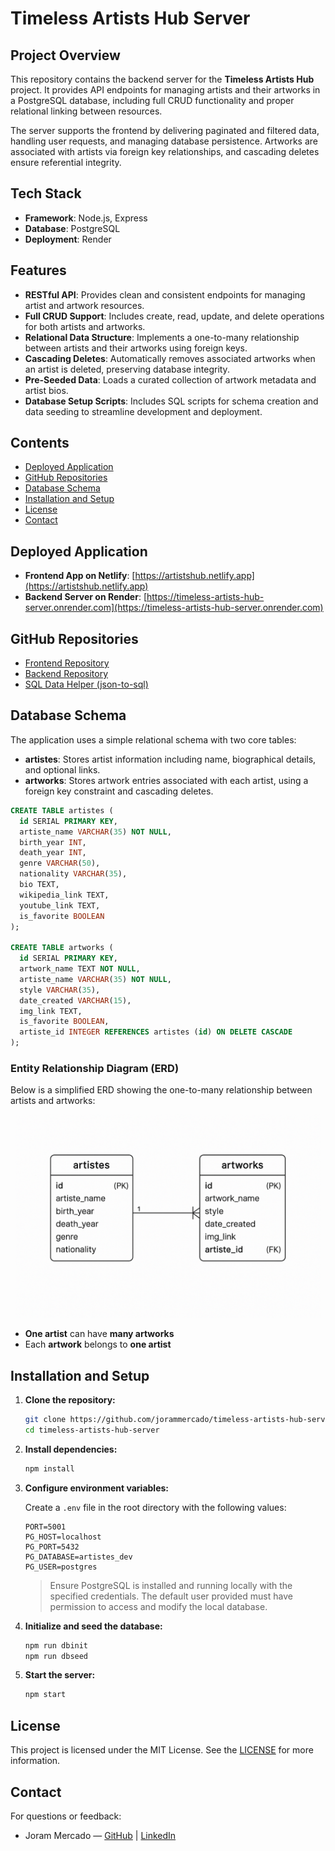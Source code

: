 # Timeless Artists Hub Server

## Project Overview

This repository contains the backend server for the **Timeless Artists Hub** project. It provides API endpoints for managing artists and their artworks in a PostgreSQL database, including full CRUD functionality and proper relational linking between resources.

The server supports the frontend by delivering paginated and filtered data, handling user requests, and managing database persistence. Artworks are associated with artists via foreign key relationships, and cascading deletes ensure referential integrity.

## Tech Stack

- **Framework**: Node.js, Express
- **Database**: PostgreSQL
- **Deployment**: Render

## Features

- **RESTful API**: Provides clean and consistent endpoints for managing artist and artwork resources.
- **Full CRUD Support**: Includes create, read, update, and delete operations for both artists and artworks.
- **Relational Data Structure**: Implements a one-to-many relationship between artists and their artworks using foreign keys.
- **Cascading Deletes**: Automatically removes associated artworks when an artist is deleted, preserving database integrity.
- **Pre-Seeded Data**: Loads a curated collection of artwork metadata and artist bios.
- **Database Setup Scripts**: Includes SQL scripts for schema creation and data seeding to streamline development and deployment.

## Contents

- [Deployed Application](#deployed-application)
- [GitHub Repositories](#github-repositories)
- [Database Schema](#database-schema)
- [Installation and Setup](#installation-and-setup)
- [License](#license)
- [Contact](#contact)

## Deployed Application

- **Frontend App on Netlify**: [https://artistshub.netlify.app](https://artistshub.netlify.app)
- **Backend Server on Render**: [https://timeless-artists-hub-server.onrender.com](https://timeless-artists-hub-server.onrender.com)

## GitHub Repositories

- [Frontend Repository](https://github.com/jorammercado/timeless-artists-hub)
- [Backend Repository](https://github.com/jorammercado/timeless-artists-hub-server)
- [SQL Data Helper (json-to-sql)](https://github.com/jorammercado/timeless-artists-hub-sql-seed)

## Database Schema

The application uses a simple relational schema with two core tables:

- **artistes**: Stores artist information including name, biographical details, and optional links.
- **artworks**: Stores artwork entries associated with each artist, using a foreign key constraint and cascading deletes.

```sql
CREATE TABLE artistes (
  id SERIAL PRIMARY KEY,
  artiste_name VARCHAR(35) NOT NULL,
  birth_year INT,
  death_year INT,
  genre VARCHAR(50),
  nationality VARCHAR(35),
  bio TEXT,
  wikipedia_link TEXT,
  youtube_link TEXT,
  is_favorite BOOLEAN
);

CREATE TABLE artworks (
  id SERIAL PRIMARY KEY,
  artwork_name TEXT NOT NULL,
  artiste_name VARCHAR(35) NOT NULL,
  style VARCHAR(35),
  date_created VARCHAR(15),
  img_link TEXT,
  is_favorite BOOLEAN,
  artiste_id INTEGER REFERENCES artistes (id) ON DELETE CASCADE
);
```

### Entity Relationship Diagram (ERD)

Below is a simplified ERD showing the one-to-many relationship between artists and artworks:

<p align="center">
  <img src="./erd.png" height="325px" alt="ERD">
</p>

- **One artist** can have **many artworks**
- Each **artwork** belongs to **one artist**

## Installation and Setup

1. **Clone the repository:**

   ```bash
   git clone https://github.com/jorammercado/timeless-artists-hub-server.git
   cd timeless-artists-hub-server
   ```

2. **Install dependencies:**

   ```bash
   npm install
   ```

3. **Configure environment variables:**

   Create a `.env` file in the root directory with the following values:

   ```env
   PORT=5001
   PG_HOST=localhost
   PG_PORT=5432
   PG_DATABASE=artistes_dev
   PG_USER=postgres
   ```

   > Ensure PostgreSQL is installed and running locally with the specified credentials.
   > The default user provided must have permission to access and modify the local database.

4. **Initialize and seed the database:**

   ```bash
   npm run dbinit
   npm run dbseed
   ```

5. **Start the server:**

   ```bash
   npm start
   ```

## License

This project is licensed under the MIT License. See the [LICENSE](https://opensource.org/license/mit) for more information.

## Contact

For questions or feedback:

- Joram Mercado — [GitHub](https://github.com/jorammercado) | [LinkedIn](https://www.linkedin.com/in/jorammercado)